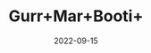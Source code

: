 ---
title: 'Gurr+Mar+Booti+'
date: '2022-09-15' 
metatag: '' 
inventory: '0' 
draft: false 
# meta description 
shortDescripton: ''
description: 'Herb'
longdescription: ''
featured: True
# product Price
price: '110.0'
# Product Short Description
shortDescription: ''
productID: 'A690AACB-3126-ED11-9968-005056B3A416'
type: 'products'
category: 'Herb' 
thumnailproduct: 'https://aminsaddiquidawakhana.eralive.net/images/products/A690AACB-3126-ED11-9968-005056B3A4161.png' 
images:
  - image: 'images/products/A690AACB-3126-ED11-9968-005056B3A4161.png'  
Variants:
---